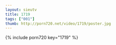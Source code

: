 ```yaml
--- 
layout: sieutv
title: 1719
tags: ["001"]
thumb: http://porn720.net/video/1719/poster.jpg
---
```

{% include porn720 key="1719" %} 
